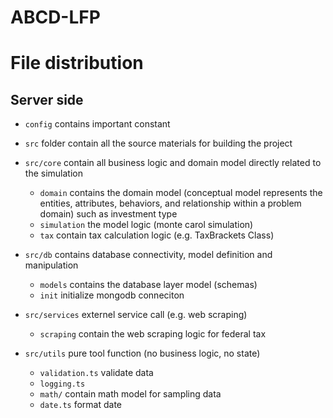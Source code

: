 # ABCD-LFP


# File distribution


## Server side

- `config` contains important constant

- `src` folder contain all the source materials for building the project

- `src/core` contain all business logic and domain model directly related to the simulation
    - `domain` contains the domain model (conceptual model represents the entities, attributes, behaviors, and relationship within a problem domain) such as investment type
    - `simulation` the model logic (monte carol simulation)
    - `tax` contain  tax calculation logic (e.g. TaxBrackets Class)

- `src/db` contains database connectivity, model definition and manipulation
    - `models` contains the database layer model (schemas)
    - `init` initialize mongodb conneciton

- `src/services` externel service call (e.g. web scraping)
    - `scraping` contain the web scraping logic for federal tax

-  `src/utils` pure tool function (no business logic, no state)
    - `validation.ts` validate data
    - `logging.ts`
    - `math/` contain math model for sampling data
    - `date.ts` format date
